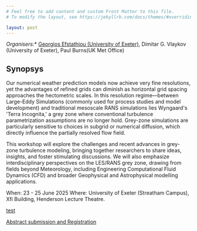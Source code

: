 ```yaml
---
# Feel free to add content and custom Front Matter to this file.
# To modify the layout, see https://jekyllrb.com/docs/themes/#overriding-theme-defaults

layout: post
---
```



**Organisers*:**   [Georgios Efstathiou (University of Exeter)](empty_link),
                Dimitar G. Vlaykov (University of Exeter),
                Paul Burns(UK Met Office)

## Synopsys

Our numerical weather prediction models now achieve very fine resolutions, yet the advantages of refined grids can diminish as horizontal grid spacing approaches the hectometric scales. In this resolution regime—between Large-Eddy Simulations (commonly used for process studies and model development) and traditional mesoscale RANS simulations lies Wyngaard's 'Terra Incognita,' a grey zone where conventional turbulence parametrization assumptions are no longer hold. Grey-zone simulations are particularly sensitive to choices in subgrid or numerical diffusion, which directly influence the partially resolved flow field.

This workshop will explore the challenges and recent advances in grey-zone turbulence modeling, bringing together researchers to share ideas, insights, and foster stimulating discussions. We will also emphasize interdisciplinary perspectives on the LES/RANS grey zone, drawing from fields beyond Meteorology, including Engineering Computational Fluid Dynamics (CFD) and broader Geophysical and Astrophysical modelling applications.

When: 23 - 25 June 2025
Where: University of Exeter (Streatham Campus), Xfi Building, Henderson Lecture Theatre. 


[test](logistics)


[Abstract submission and Registration](abs_and_reg)
